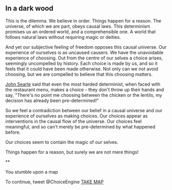 ## In a dark wood

This is the dilemma. We believe in order. Things happen for a reason. The universe, of which we are part, obeys causal laws. This determinism promises us an ordered world, and a comprehensible one. A world that follows natural laws without requiring magic or deities.

And yet our subjective feeling of freedom opposes this causal universe. Our experience of ourselves is as uncaused causers. We have the unavoidable experience of choosing. Out from the centre of our selves a choice arises, seemingly uncompelled by history. Each choice is made by us, and so it feels that it could have been made otherwise. Not only can we not avoid choosing, but we are compelled to believe that this choosing matters.

[John Searle](http://www.goodreads.com/book/show/51904.Freedom_and_Neurobiology) said that even the most harded determinist, when faced with the restaurant menu, makes a choice - they don't throw up their hands and say, "There's no point me choosing between the chicken or the lentils, my decision has already been pre-determined!"

So we feel a contradiction between our belief in a causal universe and our experience of ourselves as making choices. Our choices appear as interventions in the causal flow of the universe. Our choices feel meaningful, and so can't merely be pre-determined by what happened before. 

Our choices seem to contain the magic of our selves. 

Things happen for a reason, but surely we are not mere things!

**

You stumble upon a map

To continue, tweet @ChoiceEngine [TAKE MAP](https://twitter.com/intent/tweet?text=@ChoiceEngine%20TAKE%20MAP)

